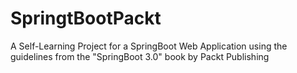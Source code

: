 # SpringtBootPackt
A Self-Learning Project for a SpringBoot Web Application using the guidelines from the "SpringBoot 3.0" book by Packt Publishing
